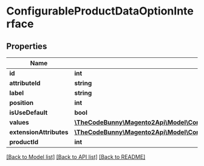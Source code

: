 # ConfigurableProductDataOptionInterface

## Properties
Name | Type | Description | Notes
------------ | ------------- | ------------- | -------------
**id** | **int** |  | [optional] 
**attributeId** | **string** |  | [optional] 
**label** | **string** |  | [optional] 
**position** | **int** |  | [optional] 
**isUseDefault** | **bool** |  | [optional] 
**values** | [**\TheCodeBunny\Magento2Api\Model\ConfigurableProductDataOptionValueInterface[]**](ConfigurableProductDataOptionValueInterface.md) |  | [optional] 
**extensionAttributes** | [**\TheCodeBunny\Magento2Api\Model\ConfigurableProductDataOptionExtensionInterface**](ConfigurableProductDataOptionExtensionInterface.md) |  | [optional] 
**productId** | **int** |  | [optional] 

[[Back to Model list]](../README.md#documentation-for-models) [[Back to API list]](../README.md#documentation-for-api-endpoints) [[Back to README]](../README.md)


